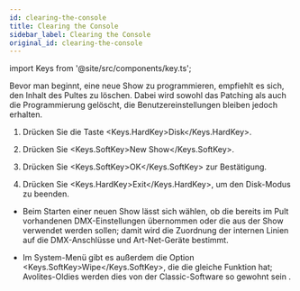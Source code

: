 ```yaml
---
id: clearing-the-console
title: Clearing the Console
sidebar_label: Clearing the Console
original_id: clearing-the-console
---
```


import Keys from '@site/src/components/key.ts';

Bevor man beginnt, eine neue Show zu programmieren, empfiehlt es sich,
den Inhalt des Pultes zu löschen. Dabei wird sowohl das Patching als
auch die Programmierung gelöscht, die Benutzereinstellungen bleiben
jedoch erhalten.

1.  Drücken Sie die Taste <Keys.HardKey>Disk</Keys.HardKey>.

2.  Drücken Sie <Keys.SoftKey>New Show</Keys.SoftKey>.

3.  Drücken Sie <Keys.SoftKey>OK</Keys.SoftKey> zur Bestätigung.

4.  Drücken Sie <Keys.HardKey>Exit</Keys.HardKey>, um den Disk-Modus zu beenden.

-   Beim Starten einer neuen Show lässt sich wählen, ob die bereits im
    Pult vorhandenen DMX-Einstellungen übernommen oder die aus der Show
    verwendet werden sollen; damit wird die Zuordnung der internen
    Linien auf die DMX-Anschlüsse und Art-Net-Geräte bestimmt.

-   Im System-Menü gibt es außerdem die Option <Keys.SoftKey>Wipe</Keys.SoftKey>, die die gleiche
    Funktion hat; Avolites-Oldies werden dies von der Classic-Software
    so gewohnt sein .
